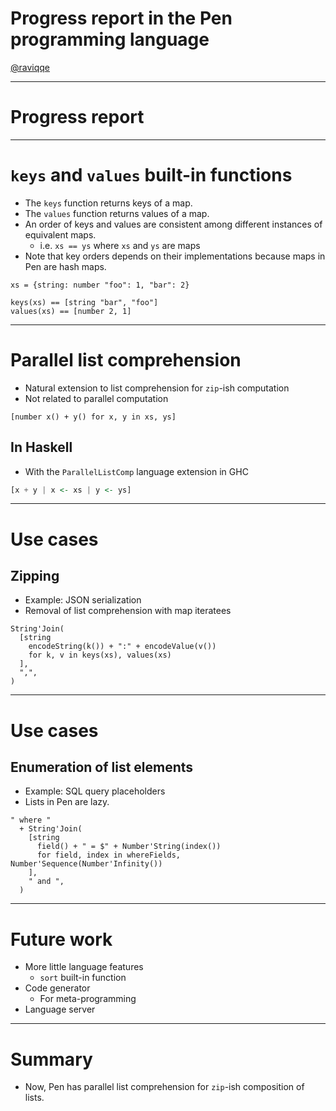 # Progress report in the Pen programming language

[@raviqqe](https://github.com/raviqqe)

---

# Progress report

---

# `keys` and `values` built-in functions

- The `keys` function returns keys of a map.
- The `values` function returns values of a map.
- An order of keys and values are consistent among different instances of equivalent maps.
  - i.e. `xs == ys` where `xs` and `ys` are maps
- Note that key orders depends on their implementations because maps in Pen are hash maps.

```pen
xs = {string: number "foo": 1, "bar": 2}

keys(xs) == [string "bar", "foo"]
values(xs) == [number 2, 1]
```

---

# Parallel list comprehension

- Natural extension to list comprehension for `zip`-ish computation
- Not related to parallel computation

```pen
[number x() + y() for x, y in xs, ys]
```

## In Haskell

- With the `ParallelListComp` language extension in GHC

```haskell
[x + y | x <- xs | y <- ys]
```

---

# Use cases

## Zipping

- Example: JSON serialization
- Removal of list comprehension with map iteratees

```pen
String'Join(
  [string
    encodeString(k()) + ":" + encodeValue(v())
    for k, v in keys(xs), values(xs)
  ],
  ",",
)
```

---

# Use cases

## Enumeration of list elements

- Example: SQL query placeholders
- Lists in Pen are lazy.

```pen
" where "
  + String'Join(
    [string
      field() + " = $" + Number'String(index())
      for field, index in whereFields, Number'Sequence(Number'Infinity())
    ],
    " and ",
  )
```

---

# Future work

- More little language features
  - `sort` built-in function
- Code generator
  - For meta-programming
- Language server

---

# Summary

- Now, Pen has parallel list comprehension for `zip`-ish composition of lists.
